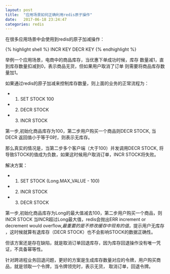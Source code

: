 ```yaml
---
layout: post
title:  "应用场景如何正确利用redis原子操作"
date:   2017-06-18 23:24:47
categories: redis
---
```


在很多应用场景中会使用到redis的原子加减操作：

{% highlight shell %} 
INCR KEY
DECR KEY
{% endhighlight %}

举例一个应用场景，电商中的商品库存，当优惠下单成功时候，库存
数量减1，直到库存数量扣减到0，表示商品无货，但如果用户取消了订单
则需要将商品库存数量加1。

如果通过redis的原子加减来控制库存数量，则上面的业务的正常流程为：

- 1. SET STOCK 100
- 2. DECR STOCK 
- 3. INCR STOCK

第一步,初始化商品库存为100，第二步用户购买一个商品则DECR STOCK,
当DECR 返回值小于等于0时，则表示无库存。

那么真实的情况是，当第二步多个客户端（大于100）并发调用DECR STOCK,
将导致STOCK的值成为负数，如果这时候用户取消订单，INCR STOCK将失败。

解决方案：

- 1. SET STOCK (Long.MAX_VALUE - 100)
- 2. INCR STOCK 
- 3. DECR STOCK

第一步,初始化商品库存为Long的最大值减去100，第二步用户购买一个商品，则INCR STOCK
当INCR超过Long最大值，redis会抛出ERR increment or decrement would overflow,*最重要的是不修改缓存中现有的值*，提示用户无库存
，这时候就算有退库存（DECR STOCK）也不会影响STOCK的数据正确性。

但该方案还是存在缺陷，就是取消订单回退库存，因为库存回退操作没有唯一凭证，不具备幂等性。

针对跨进程业务回退问题，更好的方案是生成库存数量对应的令牌，用户购买商品，就是领取一个令牌，当令牌领完时，表示无货，
取消订单，回退令牌。

